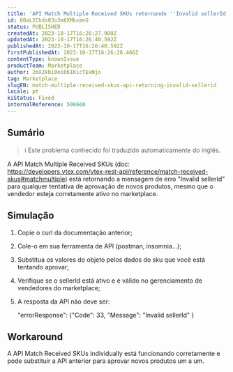 ```yaml
---
title: 'API Match Multiple Received SKUs retornando ''Invalid sellerId'''
id: 60aL2Chds0Jo3m6XMkxmnG
status: PUBLISHED
createdAt: 2023-10-17T16:26:27.980Z
updatedAt: 2023-10-17T16:26:40.592Z
publishedAt: 2023-10-17T16:26:40.592Z
firstPublishedAt: 2023-10-17T16:26:28.466Z
contentType: knownIssue
productTeam: Marketplace
author: 2mXZkbi0oi061KicTExNjo
tag: Marketplace
slugEN: match-multiple-received-skus-api-returning-invalid-sellerid
locale: pt
kiStatus: Fixed
internalReference: 506660
---
```


## Sumário

>ℹ️ Este problema conhecido foi traduzido automaticamente do inglês.


A API Match Multiple Received SKUs (doc: https://developers.vtex.com/vtex-rest-api/reference/match-received-skus#matchmultiple) está retornando a mensagem de erro "Invalid sellerId" para qualquer tentativa de aprovação de novos produtos, mesmo que o vendedor esteja corretamente ativo no marketplace.

## Simulação


1. Copie o curl da documentação anterior;
2. Cole-o em sua ferramenta de API (postman, insomnia...);
3. Substitua os valores do objeto pelos dados do sku que você está tentando aprovar;
4. Verifique se o sellerId está ativo e é válido no gerenciamento de vendedores do marketplace;
5. A resposta da API não deve ser:

    "errorResponse": {"Code": 33, "Message": "Invalid sellerId" }


## Workaround


A API Match Received SKUs individually está funcionando corretamente e pode substituir a API anterior para aprovar novos produtos um a um.






